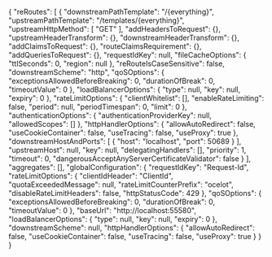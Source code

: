 {
  "reRoutes": [
    {
      "downstreamPathTemplate": "/{everything}",
      "upstreamPathTemplate": "/templates/{everything}",
      "upstreamHttpMethod": [
        "GET"
      ],
      "addHeadersToRequest": {},
      "upstreamHeaderTransform": {},
      "downstreamHeaderTransform": {},
      "addClaimsToRequest": {},
      "routeClaimsRequirement": {},
      "addQueriesToRequest": {},
      "requestIdKey": null,
      "fileCacheOptions": {
        "ttlSeconds": 0,
        "region": null
      },
      "reRouteIsCaseSensitive": false,
      "downstreamScheme": "http",
      "qoSOptions": {
        "exceptionsAllowedBeforeBreaking": 0,
        "durationOfBreak": 0,
        "timeoutValue": 0
      },
      "loadBalancerOptions": {
        "type": null,
        "key": null,
        "expiry": 0
      },
      "rateLimitOptions": {
        "clientWhitelist": [],
        "enableRateLimiting": false,
        "period": null,
        "periodTimespan": 0,
        "limit": 0
      },
      "authenticationOptions": {
        "authenticationProviderKey": null,
        "allowedScopes": []
      },
      "httpHandlerOptions": {
        "allowAutoRedirect": false,
        "useCookieContainer": false,
        "useTracing": false,
        "useProxy": true
      },
      "downstreamHostAndPorts": [
        {
          "host": "localhost",
          "port": 50689
        }
      ],
      "upstreamHost": null,
      "key": null,
      "delegatingHandlers": [],
      "priority": 1,
      "timeout": 0,
      "dangerousAcceptAnyServerCertificateValidator": false
    }
  ],
  "aggregates": [],
  "globalConfiguration": {
    "requestIdKey": "Request-Id",
    "rateLimitOptions": {
      "clientIdHeader": "ClientId",
      "quotaExceededMessage": null,
      "rateLimitCounterPrefix": "ocelot",
      "disableRateLimitHeaders": false,
      "httpStatusCode": 429
    },
    "qoSOptions": {
      "exceptionsAllowedBeforeBreaking": 0,
      "durationOfBreak": 0,
      "timeoutValue": 0
    },
    "baseUrl": "http://localhost:55580",
    "loadBalancerOptions": {
      "type": null,
      "key": null,
      "expiry": 0
    },
    "downstreamScheme": null,
    "httpHandlerOptions": {
      "allowAutoRedirect": false,
      "useCookieContainer": false,
      "useTracing": false,
      "useProxy": true
    }
  }
}